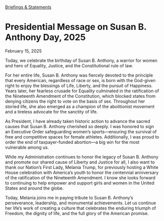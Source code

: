 [Briefings &amp; Statements](https://www.whitehouse.gov/briefings-statements/)

# 					Presidential Message on Susan B. Anthony Day, 2025				

February 15, 2025

Today, we celebrate the birthday of Susan B. Anthony, a warrior for women and hero of Equality, Justice, and the Constitutional rule of law.

For her entire life, Susan B. Anthony was fiercely devoted to the principle that every American, regardless of race or sex, is born with the God-given right to enjoy the blessings of Life, Liberty, and the pursuit of Happiness. Years later, her fearless crusade for Equality culminated in the ratification of the Nineteenth Amendment of the Constitution, which blocked states from denying citizens the right to vote on the basis of sex. Throughout her storied life, she also emerged as a champion of the abolitionist movement and a tireless advocate for the sanctity of life.

As President, I have already taken historic action to advance the sacred causes that Susan B. Anthony cherished so deeply. I was honored to sign an Executive Order safeguarding women’s sports—ensuring the survival of free and competitive spaces for female athletes. Additionally, I was proud to order the end of taxpayer-funded abortion—a big win for the most vulnerable among us.

While my Administration continues to honor the legacy of Susan B. Anthony and promote our shared cause of Liberty and Justice for all, I also want to thank our Nation’s First Lady, Melania Trump, for previously hosting a White House celebration with America’s youth to honor the centennial anniversary of the ratification of the Nineteenth Amendment. I know she looks forward to continuing to help empower and support girls and women in the United States and around the globe.

Today, Melania joins me in paying tribute to Susan B. Anthony’s perseverance, leadership, and monumental achievements. Let us continue her life’s work of creating a culture that celebrates the enduring triumph of Freedom, the dignity of life, and the full glory of the American promise.
